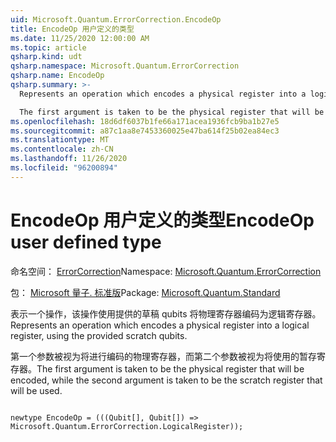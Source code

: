 ```yaml
---
uid: Microsoft.Quantum.ErrorCorrection.EncodeOp
title: EncodeOp 用户定义的类型
ms.date: 11/25/2020 12:00:00 AM
ms.topic: article
qsharp.kind: udt
qsharp.namespace: Microsoft.Quantum.ErrorCorrection
qsharp.name: EncodeOp
qsharp.summary: >-
  Represents an operation which encodes a physical register into a logical register, using the provided scratch qubits.

  The first argument is taken to be the physical register that will be encoded, while the second argument is taken to be the scratch register that will be used.
ms.openlocfilehash: 18d6df6037b1fe66a171acea1936fcb9ba1b27e5
ms.sourcegitcommit: a87c1aa8e7453360025e47ba614f25b02ea84ec3
ms.translationtype: MT
ms.contentlocale: zh-CN
ms.lasthandoff: 11/26/2020
ms.locfileid: "96200894"
---
```

# <a name="encodeop-user-defined-type"></a><span data-ttu-id="04626-102">EncodeOp 用户定义的类型</span><span class="sxs-lookup"><span data-stu-id="04626-102">EncodeOp user defined type</span></span>

<span data-ttu-id="04626-103">命名空间： [ErrorCorrection](xref:Microsoft.Quantum.ErrorCorrection)</span><span class="sxs-lookup"><span data-stu-id="04626-103">Namespace: [Microsoft.Quantum.ErrorCorrection](xref:Microsoft.Quantum.ErrorCorrection)</span></span>

<span data-ttu-id="04626-104">包： [Microsoft 量子. 标准版](https://nuget.org/packages/Microsoft.Quantum.Standard)</span><span class="sxs-lookup"><span data-stu-id="04626-104">Package: [Microsoft.Quantum.Standard](https://nuget.org/packages/Microsoft.Quantum.Standard)</span></span>


<span data-ttu-id="04626-105">表示一个操作，该操作使用提供的草稿 qubits 将物理寄存器编码为逻辑寄存器。</span><span class="sxs-lookup"><span data-stu-id="04626-105">Represents an operation which encodes a physical register into a logical register, using the provided scratch qubits.</span></span>

<span data-ttu-id="04626-106">第一个参数被视为将进行编码的物理寄存器，而第二个参数被视为将使用的暂存寄存器。</span><span class="sxs-lookup"><span data-stu-id="04626-106">The first argument is taken to be the physical register that will be encoded, while the second argument is taken to be the scratch register that will be used.</span></span>

```qsharp

newtype EncodeOp = (((Qubit[], Qubit[]) => Microsoft.Quantum.ErrorCorrection.LogicalRegister));
```


